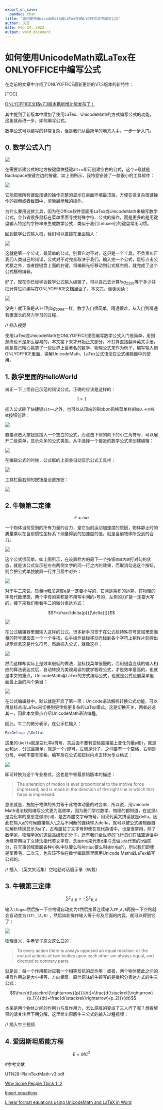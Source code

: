 ```yaml
---
export_on_save:
  pandoc: chan
title: "如何使用UnicodeMath或LaTex在ONLYOFFICE中编写公式"
author: 天哥
date: Feb 24, 2023
output: word_document
---
```


# 如何使用UnicodeMath或LaTex在ONLYOFFICE中编写公式

在之前的文章中介绍了ONLYOFFICE最新更新的V7.3版本的新特性：

[TOC]

[ONLYOFFICE文档v7.3版本携新增功能发布了！](https://mp.weixin.qq.com/s?__biz=MzI2MjUyNzkyNw==&mid=2247503981&idx=1&sn=4bb426e8bf6b8d3e86d400a6b718797c&chksm=ea4b5eb5dd3cd7a39aa0eb23a06ca3a305c478d56c6481f0bca570cf77b3af7cc4b7e630e180#rd)

其中提到了新版本中增加了使用LaTex、UnicodeMath的方式编写公式的功能，这里就再进一步，如何编写公式。

数学公式可以编写的非常复杂，但是我们从最简单的地方入手，一步一步入门。

## 0. 数学公式入门

![](NewEquationShortKeys.png)

在需要新建公式的地方按键盘快捷键alt+=即可创建空白的公式，这个=号就是Backspace按键左边的按键，如上图所示，我特意安装了一款很小的工具软件：

![](KPOSD.png)

它能把我所有键盘按键的操作完整的显示在桌面环境最顶层，方便在做复杂按键操作的视频或者截图中，清晰展示我的操作。

为什么要用这款工具，因为在Office软件里面用LaTex或UnicodeMath来编写数学公式，会节省很多鼠标在菜单里面寻找特殊字符、公式的操作，而是更多的是用键盘输入特定的字符串来生成数学公式，类似于我们Linuxer们的键盘常用习惯。

回到数学公式输入框，我们可以直接在里面输入：

![](firstquation.png)

这就是第一个公式，最简单的公式，别管它对不对，这只是一个工具，不负责纠正我们人类自己的错误，公式对不对完全取决于我们。输入完一个公式，鼠标点击公式框之外，或者按键盘上面的右键，将编辑光标移动到公式框右侧，就完成了这个公式框的编辑。

好了，现在你已经学会数学公式输入编辑了，可以自己去计算$log_2256$等于多少并把计算过程编写在ONLYOFFICE文档里面了，本文完，谢谢阅读！

![](LogQuestion.png)

没完！就正像是从1+1到$log_2256$一样，数学入门很简单，精通很难，从入门到精通有很漫长的努力学习的过程，

// 插入视频

使用LaTex或UnicodeMath在ONLYOFFICE里面编写数学公式入门很简单，用到熟练也不是那么容易的，本文接下来才开始正文部分，不打算直接翻译英文手册，而是自己精心挑选了一些世界上最著名的数学、物理公式来作为例子，编写输入到ONLYOFFICE里面，讲解UnicodeMath、LaTex公式语法在公式编辑器中的使用。

## 1. 数学里面的HelloWorld

纠正一下上面自己示范的错误公式，正确的应该是这样的：

$$1=1$$

插入公式除了快捷键`alt+=`之外，也可以从顶端的Ribbon风格菜单栏的`插入`->`方程式`按钮创建：

![](EquationButton.png)

直接点击大按钮是插入一个空白的公式，而点击下侧的向下的小三角符号，可以展开二级菜单，显示众多的公式类型，从中选择一个接近的数学公式来创建编辑：

![](MenuSub.png)

在编辑公式的时候，公式框的上部会自动显示公式工具栏：

![](eqbar.PNG)

工具栏最右侧的按钮是设置按钮：

![](settingofeq.PNG)

## 2. 牛顿第二定律

$$F=ma$$

一个物体当前受到的所有力量的合力，是它当前运动加速度的原因，物体静止时的质量乘以在当前惯性坐标系下测量得到的加速度的值，就是当前物体所受到的合力。

![](inline.PNG)

这个公式很简单，如上图所示，在设置栏内的最下一个按钮`改成内联`打对勾的状态，就是该公式显示在左右两侧文字的同一行之内的效果，而取消勾选这个按钮，则会把公式单独放置一行并且居中对齐：

![](1line.PNG)

对于牛二来说，质量m和加速度a是一定要小写的，它两是乘积的运算，在物理的字母代数里面，两个字母的乘积是不用写中间的`×`号的，左侧的力F是一定要大写的，接下来我们看看牛二的微分表达方式：

$$F=\frac{\delta{p}}{\delta{t}}$$

![](new2dev.PNG)

在公式编辑器里面输入这样的公式，很多新手习惯于在公式栏特殊符号区域里面海量的符号里面去一个一个寻找，右手操作鼠标移动光标到各个字符上稍许片刻弹出提示信息这是什么符号，然后插入公式，就像这样：

![](delta.jpg)

然而这样却实际上是效率很低的做法，鼠标找菜单很慢的，而用键盘连续的输入相应的算法表达式后，自动转换为美观易读的数学物理公式，才是效率最高的，也就是本文的重点，UnicodeMath与LaTex的方式编写公式，也就是公式设置菜单里面最上面的两个条目：

![](UnicodeLaTex.PNG)

在公式编辑器中，默认就是开启了第一项：Unicode语法解析转换公式功能，可以用鼠标点击LaTex来切换到更传统更复杂的LaTex模式，这是切换开关，两者必选其一，因此本文重点介绍UnicodeMath语法编程。

因此，牛二的微分表示，在公示栏输入：

```LaTex
F=\Deltap /\Deltat
```

这里的`\Delta`就是变化率`Δ`符号，其后面不要有空格直接接上变化的量`p`和`t`，就是`Δp`和`Δt`，分式最简单，就是一个`/`即可，左侧是分子，之间要有一个空格，右侧是分母，中间不要有空格。编写后在公式按钮栏内点击转为专业格式：

![](2Pro.PNG)

即可转换为这个专业格式，这也是牛顿最原始版本的描述：

> The alteration of motion is ever proportional to the motive force impressed; and is made in the direction of the right line in which that force is impressed.

意思就是，施加于物体的外力等于此物体动量的时变率，所以说，用Unicode Math语法规则编写公式更为高效率，因为我们学过数学、物理的都知道，在这里`Δ`是变化率的意思念做`德尔塔`，是古希腊文字母符号，用现代英文拼读就是delta，因此在输入`Δ`的时候直接输入`\`之后不间断的连续输入delta，就可以被公式编辑器自动解析转换显示为`Δ`了，古希腊拉丁文字母即使在现代英语中，也是很常用，除了数学家、物理学家们这些高级知识分子，还有我们全世界的飞行员们在陆空通话中也经常用拉丁文读法指代英文字母，念`德尔塔`来代表d来与念做`贝塔`代表的b做区分，在军事领域里面各种小队中队要么叫`阿尔法α`要么叫`德尔塔Δ`的，所以我们即使是军黄宅、二次元，也应该不怕在数学编辑器里面用Unicode Math或LaTex编写公式的。

// 插入 （英文笑话集）空地勤对话启示录（转载）

## 3. 牛顿第三定律

$$\sum{F_{A,B}}=-\sum{F_{B,A}}$$

输入`\Sigma`然后按一下空格键自动变为`Σ`然后接着连续输入`ΣF_A,B`再按一下空格就会自动变为`(ΣF)_(A,B)` ，然后如此操作输入等于号及后面的内容，就可以得到它了：

![](editors_gzsoiihpUG.png)

物理含义，牛老爷子原文这么曰的：

> To every action there is always opposed an equal reaction: or the mutual actions of two bodies upon each other are always equal, and directed to contrary parts.

就是说：每一个作用都对应著一个相等反抗的反作用：或者，两个物体彼此之间的相互作用总是大小相等、方向相反。原汁原味的牛顿写的是微积分表达方式的牛三公式：

$$\frac{d{\stackrel{\rightarrow}{p}}}{dt}=\frac{d{\stackrel{\rightarrow}{p_1}}}{dt}+\frac{d{\stackrel{\rightarrow}{p_2}}}{dt}$$

本来是两个物体之间的作用力与反作用力，怎么原版的变成了三人行了呢？想看解释的请关注后下期分解，这里给出原版牛三公式的输入过程视频：

// 插入牛三视频

## 4. 爱因斯坦质能方程

$$E=MC^2$$


#参考文献

UTN28-PlainTextMath-v3.pdf

[Why Some People Think 1=2](https://www.popularmechanics.com/science/math/a40587718/why-some-people-think-1-equals-2/)

[Insert equations](https://helpcenter.onlyoffice.com/ONLYOFFICE-Editors/ONLYOFFICE-Document-Editor/UsageInstructions/InsertEquation.aspx)

[Linear format equations using UnicodeMath and LaTeX in Word](https://support.microsoft.com/en-us/office/linear-format-equations-using-unicodemath-and-latex-in-word-2e00618d-b1fd-49d8-8cb4-8d17f25754f8)